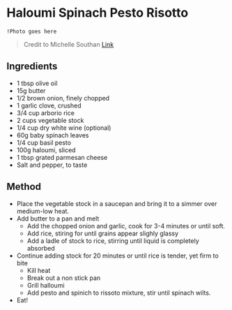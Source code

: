 # Haloumi Spinach Pesto Risotto

` !Photo goes here `

> Credit to Michelle Southan [Link](https://www.taste.com.au/recipes/haloumi-spinach-pesto-risotto-recipe/kotndek0?r=recipes/risottorecipes&c=069c6fe5-af15-4a4c-80c0-4810c758f3f8/Risotto%20recipe)

## Ingredients

- 1 tbsp olive oil
- 15g butter
- 1/2 brown onion, finely chopped
- 1 garlic clove, crushed
- 3/4 cup arborio rice
- 2 cups vegetable stock
- 1/4 cup dry white wine (optional)
- 60g baby spinach leaves
- 1/4 cup basil pesto
- 100g haloumi, sliced
- 1 tbsp grated parmesan cheese
- Salt and pepper, to taste

## Method

- Place the vegetable stock in a saucepan and bring it to a simmer over medium-low heat.
- Add butter to a pan and melt
    - Add the chopped onion and garlic, cook for 3-4 minutes or until soft.
    - Add rice, stiring for until grains appear slighly glassy
    - Add a ladle of stock to rice, stirring until liquid is completely absorbed
- Continue adding stock for 20 minutes or until rice is tender, yet firm to bite
    - Kill heat
    - Break out a non stick pan
    - Grill halloumi
    - Add pesto and spinich to rissoto mixture, stir until spinach wilts.
- Eat!
